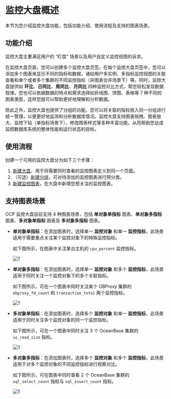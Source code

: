 # 监控大盘概述

本节为您介绍监控大盘功能，包括功能介绍、使用流程及支持的图表场景。

## 功能介绍

监控大盘主要满足用户的 “盯盘” 场景以及用户自定义监控视图的诉求。

在监控大盘页面，您可以创建多个监控大盘页签。在每个监控大盘页签中，您可以添加多个图表来显示不同的指标和数据，诸如用户多实例、多指标监控视图的关联查看和单个或者多个集群的不同监控指标（非图表合并场景下）等。同时，监控大盘提供如 **环比**、**日同比**、**周同比**、**月同比** 四种监控对比方式，帮您轻松发现数据规律。您也可以依据数据的特点和需求选择如折线图、饼图、表格等 7 种不同的图表类型，这样您就可以帮助更好地理解和分析数据。

除此之外，监控大盘也提供了分组的功能，您可以将关联的指标放入同一分组进行统一管理，以便更好地监测和分析数据库情况。监控大盘支持图表拖拽、图表放大、监控下钻（单指标场景下）、修改图表样式等多种丰富功能，从而帮助您达成监控数据库系统的整体性能和运行状态的目标。

## 使用流程

创建一个可用的监控大盘分为如下三个步骤：

1. [新建大盘](200.manage-dashboard.md)，用于将需要同时查看的监控图表定义到同一个页面。
2. （可选）[新建分组](300.manage-groups.md)，可对待添加的监控图表进行预分类。
3. [新建监控图表](400.manage-monitoring-charts.md)，在大盘中新增您想关注的监控图表。

## 支持图表场景

OCP 监控大盘目前支持 4 种图表场景，包括 **单对象单指标** 图表、**单对象多指标** 图表、**多对象单指标** 图表及 **多对象多指标** 图表。

* **单对象单指标**：在添加图表时，选择单一 **监控对象** 和单一 **监控指标**，此场景适用于需要重点关注某个监控对象下的特殊监控指标。

    如下图所示，在图表中关注某台主机的 `cpu_percent` 监控指标。

    ![1](https://obbusiness-private.oss-cn-shanghai.aliyuncs.com/doc/img/ocp/422/%E5%8D%95%E5%AF%B9%E8%B1%A1%E5%8D%95%E6%8C%87%E6%A0%87.png)

* **单对象多指标**：在添加图表时，选择单一 **监控对象** 和多个 **监控指标**，此场景适用于同时关注一个监控对象下的多个关联指标。

    如下图所示，可在一个图表中同时关注某个 OBProxy 集群的 `obproxy_fd_count` 和 `transaction_total` 两个监控指标。

    ![1](https://obbusiness-private.oss-cn-shanghai.aliyuncs.com/doc/img/ocp/422/%E5%8D%95%E5%AF%B9%E8%B1%A1%E5%A4%9A%E6%8C%87%E6%A0%87.png)

* **多对象单指标**：在添加图表时，选择多个 **监控对象** 和单一 **监控指标**，此场景适用于同时关注多个监控对象的同一个监控指标。

    如下图所示，可在一个图表中同时关注 3 个 OceanBase 集群的 `io_read_size` 指标。

    ![1](https://obbusiness-private.oss-cn-shanghai.aliyuncs.com/doc/img/ocp/422/%E5%A4%9A%E5%AF%B9%E8%B1%A1%E5%8D%95%E6%8C%87%E6%A0%871.png)

* **多对象多指标**：在添加图表时，选择多个 **监控对象** 和多个 **监控指标**，此场景适用于对多个监控对象的不同监控指标进行观察对比。

    如下图所示，可在图表中同时查看 2 个 OceanBase 集群的 `sql_select_count` 指标与 `sql_insert_count` 指标。

    ![1](https://obbusiness-private.oss-cn-shanghai.aliyuncs.com/doc/img/ocp/422/%E5%A4%9A%E5%AF%B9%E8%B1%A1%E5%A4%9A%E6%8C%87%E6%A0%87.png)
